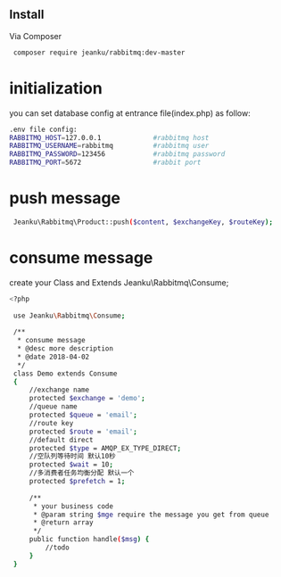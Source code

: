 ## Install

Via Composer

``` bash
 composer require jeanku/rabbitmq:dev-master
```


# initialization
you can set database config at entrance file(index.php) as follow:
``` bash
.env file config:
RABBITMQ_HOST=127.0.0.1             #rabbitmq host
RABBITMQ_USERNAME=rabbitmq          #rabbitmq user
RABBITMQ_PASSWORD=123456            #rabbitmq password
RABBITMQ_PORT=5672                  #rabbit port
```

# push message
``` bash
 Jeanku\Rabbitmq\Product::push($content, $exchangeKey, $routeKey);
```

# consume message
create your Class and Extends Jeanku\Rabbitmq\Consume;
``` bash
<?php
 
 use Jeanku\Rabbitmq\Consume;
 
 /**
  * consume message
  * @desc more description
  * @date 2018-04-02
  */
 class Demo extends Consume
 {
     //exchange name
     protected $exchange = 'demo';
     //queue name
     protected $queue = 'email';
     //route key
     protected $route = 'email';
     //default direct
     protected $type = AMQP_EX_TYPE_DIRECT;
     //空队列等待时间 默认10秒
     protected $wait = 10;
     //多消费者任务均衡分配 默认一个
     protected $prefetch = 1;
 
     /**
      * your business code
      * @param string $mge require the message you get from queue
      * @return array
      */
     public function handle($msg) {
         //todo
     }
 }
 ```

 
	


 

